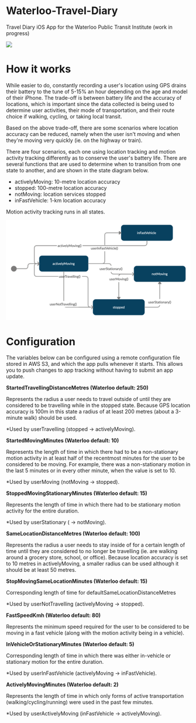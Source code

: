 # Waterloo-Travel-Diary
Travel Diary iOS App for the Waterloo Public Transit Institute (work in progress)

[![](http://img.youtube.com/vi/sF-S33bOrs0/0.jpg)](http://www.youtube.com/watch?v=sF-S33bOrs0 "Travel Diary Screenshot")


# How it works

While easier to do, constantly recording a user's location using GPS drains their battery to the tune of 5-15% an hour depending on the age and model of their iPhone. The trade-off is between battery life and the accuracy of locations, which is important since the data collected is being used to determine user activities, their mode of transportation, and their route choice if walking, cycling, or taking local transit.

Based on the above trade-off, there are some scenarios where location accuracy can be reduced, namely when the user isn't moving and when they're moving very quickly (ie. on the highway or train).

There are four scenarios, each one using location tracking and motion activity tracking differently as to conserve the user's battery life. There are several functions that are used to determine when to transition from one state to another, and are shown in the state diagram below.

* activelyMoving: 10-metre location accuracy
* stopped: 100-metre location accuracy
* notMoving: location services stopped
* inFastVehicle: 1-km location accuracy

Motion activity tracking runs in all states.


![](https://github.com/EddyIonescu/Waterloo-Travel-Diary/blob/master/Waterloo%20Travel%20Diary-2.png)


# Configuration

The variables below can be configured using a remote configuration file stored in AWS S3, and which the app pulls whenever it starts. This allows you to push changes to app tracking without having to submit an app update.


**StartedTravellingDistanceMetres (Waterloo default: 250)**

Represents the radius a user needs to travel outside of until they are considered to be travelling while in the stopped state. Because GPS location accuracy is 100m in this state a radius of at least 200 metres (about a 3-minute walk) should be used.

*Used by userTravelling (stopped -> activelyMoving).


**StartedMovingMinutes (Waterloo default: 10)**

Represents the length of time in which there had to be a non-stationary motion activity in at least half of the recentmost minutes for the user to be considered to be moving. For example, there was a non-stationary motion in the last 5 minutes or in every other minute, when the value is set to 10.

*Used by userMoving (notMoving -> stopped).
 

**StoppedMovingStationaryMinutes (Waterloo default: 15)**

Represents the length of time in which there had to be stationary motion activity for the entire duration.

*Used by userStationary ( -> notMoving).


**SameLocationDistanceMetres (Waterloo default: 100)**

Represents the radius a user needs to stay inside of for a certain length of time until they are considered to no longer be travelling (ie. are walking around a grocery store, school, or office). Because location accuracy is set to 10 metres in activelyMoving, a smaller radius can be used although it should be at least 50 metres.

**StopMovingSameLocationMinutes (Waterloo default: 15)**

Corresponding length of time for defaultSameLocationDistanceMetres

*Used by userNotTravelling (activelyMoving -> stopped).


**FastSpeedKmh (Waterloo default: 80)**

Represents the minimum speed required for the user to be considered to be moving in a fast vehicle (along with the motion activity being in a vehicle).

**InVehicleOrStationaryMinutes (Waterloo default: 5)**

Corresponding length of time in which there was either in-vehicle or stationary motion for the entire duration.

*Used by userInFastVehicle (activelyMoving -> inFastVehicle).

    
**ActivelyMovingMinutes (Waterloo default: 2)**

Represents the length of time in which only forms of active transportation (walking/cycling/running) were used in the past few minutes.

*Used by userActivelyMoving (inFastVehicle -> activelyMoving).





